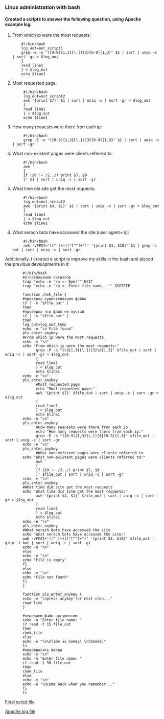  ### Linux administration with bash

 #### Created a scripts to answer the following question, using Apache example log.

 1. From which ip were the most requests:
   
            #!/bin/bash
            log_out=out_script1
            grep -E -o "([0-9]{1,3}[\.]){3}[0-9]{1,3}" $1 | sort | uniq -c | sort -gr > $log_out
            {
            read line1    
            } < $log_out
            echo $line1
2. Most requested page:
      
            #!/bin/bash
            log_out=out_script2
            awk '{print $7}' $1 | sort | uniq -c | sort -gr > $log_out
            {
            read line1    
            } < $log_out
            echo $line1
3. How many reauests were there fron each ip:
   
            #!/bin/bash
            grep -E -o "([0-9]{1,3}[\.]){3}[0-9]{1,3}" $1 | sort | uniq -c | sort -gr
4. What non-existent pages were clients referred to:

            #!/bin/bash
            awk '
            {
            if ($9 !~ /2../) print $7, $9
            }' $1 | sort | uniq -c | sort -gr
5. What time did site get the most requests:

            #!/bin/bash
            log_out=out_script2
            awk '{print $4, $1}' $1 | sort | uniq -c | sort -gr > $log_out
            {
            read line1    
            } < $log_out
            echo $line1
6. What serach bots have accessed the site (user agent+ip):

            #!/bin/bash
            awk -vFPAT='([^ ]+)|("[^"]+")' '{print $1, $10}' $1 | grep -i bot | sort | uniq -c | sort -gr 

Additionally, I created a script to improve my skills in the bash and placed the previous developments in it:

            #!/bin/bash
            #отлавливание сигналов
            trap "echo -e '\n <- Bye!'" EXIT
            trap "echo -e '\n <- Enter file name...'" SIGTSTP

            function chek_file {
            #проверка существования файла
            if [ -e "$file_out" ] 
            then
            #проверка что файл не пустой
            if [ -s "$file_out" ]
            then 
            log_out=log_out_temp
            echo -e "\n File found"
            pls_enter_anykey
            #From which ip were the most requests
            echo -e "\n"
            echo "From which ip were the most requests:"
                  grep -P -o "(\d{1,3}[\.]){3}\d{1,3}" $file_out | sort | uniq -c | sort -gr > $log_out
                  {
                  read line1    
                  } < $log_out
                  echo $line1
            echo -e "\n"
            pls_enter_anykey
                  #Most requested page
                  echo "Most requested page:"
                  awk '{print $7}' $file_out | sort | uniq -c | sort -gr > $log_out
                  {
                  read line1    
                  } < $log_out
                  echo $line1
            echo -e "\n"
            pls_enter_anykey
                  #How many reauests were there fron each ip
                  echo "How many reauests were there fron each ip:"
                  grep -E -o "([0-9]{1,3}[\.]){3}[0-9]{1,3}" $file_out | sort | uniq -c | sort -gr
            echo -e "\n"
            pls_enter_anykey
                  #What non-existent pages were clients referred to
            echo "What non-existent pages were clients referred to:"
                  awk '
                  {
                  if ($9 !~ /2../) print $7, $9
                  }' $file_out | sort | uniq -c | sort -gr
            echo -e "\n"
            pls_enter_anykey
            #What time did site get the most requests
            echo "What time did site get the most requests:"
                  awk '{print $4, $1}' $file_out | sort | uniq -c | sort -gr > $log_out
                  {
                  read line1    
                  } < $log_out
                  echo $line1
            echo -e "\n"
            pls_enter_anykey
            #What serach bots have accessed the site
            echo "What serach bots have accessed the site:"
            awk -vFPAT='([^ ]+)|("[^"]+")' '{print $1, $10}' $file_out | grep -i bot | sort | uniq -c | sort -gr 
            echo -e "\n"
            else
            echo -e "\n"
            echo "File is empty"
            fi
            else
            echo -e "\n"
            echo "File not found" 
            fi
            }

            function pls_enter_anykey {
            echo -e "\npress anykey for next step..."
            read line
            }

            #передаем файл аргументом
            echo -n "Enter file name: "
            if read -t 15 file_out 
            then
            chek_file
            else
            echo -e "\n\nTime is money! \nChoose:"
            ls
            #недождались ввода
            echo -e "\n"
            echo -n "Enter file name: "
            if read -t 30 file_out
            then 
            chek_file
            else
            echo -e "\n"
            echo -e "\nCome back when you remember..."
            fi
            fi
<a href="files/file_check">Final script file</a>

<a href="files/apache_logs">Apache log file</a>